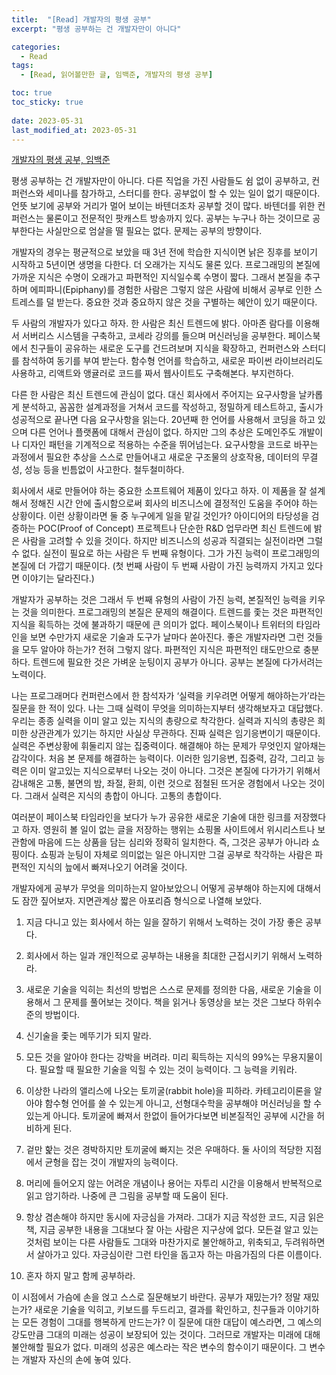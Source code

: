 ```yaml
---
title:  "[Read] 개발자의 평생 공부"
excerpt: "평생 공부하는 건 개발자만이 아니다"

categories:
  - Read
tags:
  - [Read, 읽어볼만한 글, 임백준, 개발자의 평생 공부]

toc: true
toc_sticky: true
 
date: 2023-05-31
last_modified_at: 2023-05-31
---
```


[개발자의 평생 공부, 임백준](https://zdnet.co.kr/view/?no=20170616090644)

평생 공부하는 건 개발자만이 아니다. 다른 직업을 가진 사람들도 쉼 없이 공부하고, 컨퍼런스와 세미나를 참가하고, 스터디를 한다. 공부없이 할 수 있는 일이 없기 때문이다. 언뜻 보기에 공부와 거리가 멀어 보이는 바텐더조차 공부할 것이 많다. 바텐더를 위한 컨퍼런스는 물론이고 전문적인 팟캐스트 방송까지 있다. 공부는 누구나 하는 것이므로 공부한다는 사실만으로 엄살을 떨 필요는 없다. 문제는 공부의 방향이다.

개발자의 경우는 평균적으로 보았을 때 3년 전에 학습한 지식이면 낡은 징후를 보이기 시작하고 5년이면 생명을 다한다. 더 오래가는 지식도 물론 있다. 프로그래밍의 본질에 가까운 지식은 수명이 오래가고 파편적인 지식일수록 수명이 짧다. 그래서 본질을 추구하며 에피파니(Epiphany)를 경험한 사람은 그렇지 않은 사람에 비해서 공부로 인한 스트레스를 덜 받는다. 중요한 것과 중요하지 않은 것을 구별하는 혜안이 있기 때문이다.

두 사람의 개발자가 있다고 하자. 한 사람은 최신 트렌드에 밝다. 아마존 람다를 이용해서 서버리스 시스템을 구축하고, 코세라 강의를 들으며 머신러닝을 공부한다. 페이스북에서 친구들이 공유하는 새로운 도구를 건드려보며 지식을 확장하고, 컨퍼런스와 스터디를 참석하여 동기를 부여 받는다. 함수형 언어를 학습하고, 새로운 파이썬 라이브러리도 사용하고, 리액트와 앵귤러로 코드를 짜서 웹사이트도 구축해본다. 부지런하다.

다른 한 사람은 최신 트렌드에 관심이 없다. 대신 회사에서 주어지는 요구사항을 날카롭게 분석하고, 꼼꼼한 설계과정을 거쳐서 코드를 작성하고, 정밀하게 테스트하고, 출시가 성공적으로 끝나면 다음 요구사항을 읽는다. 20년째 한 언어를 사용해서 코딩을 하고 있으며 다른 언어나 플랫폼에 대해서 관심이 없다. 하지만 그의 추상은 도메인주도 개발이나 디자인 패턴을 기계적으로 적용하는 수준을 뛰어넘는다. 요구사항을 코드로 바꾸는 과정에서 필요한 추상을 스스로 만들어내고 새로운 구조물의 상호작용, 데이터의 무결성, 성능 등을 빈틈없이 사고한다. 철두철미하다.


회사에서 새로 만들어야 하는 중요한 소프트웨어 제품이 있다고 하자. 이 제품을 잘 설계해서 정해진 시간 안에 출시함으로써 회사의 비즈니스에 결정적인 도움을 주어야 하는 상황이다. 이런 상황이라면 둘 중 누구에게 일을 맡길 것인가? 아이디어의 타당성을 검증하는 POC(Proof of Concept) 프로젝트나 단순한 R&D 업무라면 최신 트렌드에 밝은 사람을 고려할 수 있을 것이다. 하지만 비즈니스의 성공과 직결되는 실전이라면 그럴 수 없다. 실전이 필요로 하는 사람은 두 번째 유형이다. 그가 가진 능력이 프로그래밍의 본질에 더 가깝기 때문이다. (첫 번째 사람이 두 번째 사람이 가진 능력까지 가지고 있다면 이야기는 달라진다.)

개발자가 공부하는 것은 그래서 두 번째 유형의 사람이 가진 능력, 본질적인 능력을 키우는 것을 의미한다. 프로그래밍의 본질은 문제의 해결이다. 트렌드를 좇는 것은 파편적인 지식을 획득하는 것에 불과하기 때문에 큰 의미가 없다. 페이스북이나 트위터의 타임라인을 보면 수만가지 새로운 기술과 도구가 날마다 쏟아진다. 좋은 개발자라면 그런 것들을 모두 알아야 하는가? 전혀 그렇지 않다. 파편적인 지식은 파편적인 태도만으로 충분하다. 트렌드에 필요한 것은 가벼운 눈팅이지 공부가 아니다. 공부는 본질에 다가서려는 노력이다.

나는 프로그래머다 컨퍼런스에서 한 참석자가 ‘실력을 키우려면 어떻게 해야하는가’라는 질문을 한 적이 있다. 나는 그때 실력이 무엇을 의미하는지부터 생각해보자고 대답했다. 우리는 종종 실력을 이미 알고 있는 지식의 총량으로 착각한다. 실력과 지식의 총량은 희미한 상관관계가 있기는 하지만 사실상 무관하다. 진짜 실력은 임기응변이기 때문이다. 실력은 주변상황에 휘둘리지 않는 집중력이다. 해결해야 하는 문제가 무엇인지 알아채는 감각이다. 처음 본 문제를 해결하는 능력이다. 이러한 임기응변, 집중력, 감각, 그리고 능력은 이미 알고있는 지식으로부터 나오는 것이 아니다. 그것은 본질에 다가가기 위해서 감내해온 고통, 불면의 밤, 좌절, 환희, 이런 것으로 점철된 뜨거운 경험에서 나오는 것이다. 그래서 실력은 지식의 총합이 아니다. 고통의 총합이다.

여러분이 페이스북 타임라인을 보다가 누가 공유한 새로운 기술에 대한 링크를 저장했다고 하자. 영원히 볼 일이 없는 글을 저장하는 행위는 쇼핑몰 사이트에서 위시리스트나 보관함에 마음에 드는 상품을 담는 심리와 정확히 일치한다. 즉, 그것은 공부가 아니라 쇼핑이다. 쇼핑과 눈팅이 자체로 의미없는 일은 아니지만 그걸 공부로 착각하는 사람은 파편적인 지식의 늪에서 빠져나오기 어려울 것이다.

개발자에게 공부가 무엇을 의미하는지 알아보았으니 어떻게 공부해야 하는지에 대해서도 잠깐 짚어보자. 지면관계상 짧은 아포리즘 형식으로 나열해 보았다.

1. 지금 다니고 있는 회사에서 하는 일을 잘하기 위해서 노력하는 것이 가장 좋은 공부다.

2. 회사에서 하는 일과 개인적으로 공부하는 내용을 최대한 근접시키기 위해서 노력하라.

3. 새로운 기술을 익히는 최선의 방법은 스스로 문제를 정의한 다음, 새로운 기술을 이용해서 그 문제를 풀어보는 것이다. 책을 읽거나 동영상을 보는 것은 그보다 하위수준의 방법이다.

4. 신기술을 좇는 메뚜기가 되지 말라.

5. 모든 것을 알아야 한다는 강박을 버려라. 미리 획득하는 지식의 99%는 무용지물이다. 필요할 때 필요한 기술을 익힐 수 있는 것이 능력이다. 그 능력을 키워라.

6. 이상한 나라의 앨리스에 나오는 토끼굴(rabbit hole)을 피하라. 카테고리이론을 알아야 함수형 언어를 쓸 수 있는게 아니고, 선형대수학을 공부해야 머신러닝을 할 수 있는게 아니다. 토끼굴에 빠져서 한없이 들어가다보면 비본질적인 공부에 시간을 허비하게 된다.

7. 겉만 핥는 것은 경박하지만 토끼굴에 빠지는 것은 우매하다. 둘 사이의 적당한 지점에서 균형을 잡는 것이 개발자의 능력이다.

8. 머리에 들어오지 않는 어려운 개념이나 용어는 자투리 시간을 이용해서 반복적으로 읽고 암기하라. 나중에 큰 그림을 공부할 때 도움이 된다.

9. 항상 겸손해야 하지만 동시에 자긍심을 가져라. 그대가 지금 작성한 코드, 지금 읽은 책, 지금 공부한 내용을 그대보다 잘 아는 사람은 지구상에 없다. 모든걸 알고 있는 것처럼 보이는 다른 사람들도 그대와 마찬가지로 불안해하고, 위축되고, 두려워하면서 살아가고 있다. 자긍심이란 그런 타인을 돕고자 하는 마음가짐의 다른 이름이다.

10. 혼자 하지 말고 함께 공부하라.

이 시점에서 가슴에 손을 얹고 스스로 질문해보기 바란다. 공부가 재밌는가? 정말 재밌는가? 새로운 기술을 익히고, 키보드를 두드리고, 결과를 확인하고, 친구들과 이야기하는 모든 경험이 그대를 행복하게 만드는가? 이 질문에 대한 대답이 예스라면, 그 예스의 강도만큼 그대의 미래는 성공이 보장되어 있는 것이다. 그러므로 개발자는 미래에 대해 불안해할 필요가 없다. 미래의 성공은 예스라는 작은 변수의 함수이기 때문이다. 그 변수는 개발자 자신의 손에 놓여 있다.